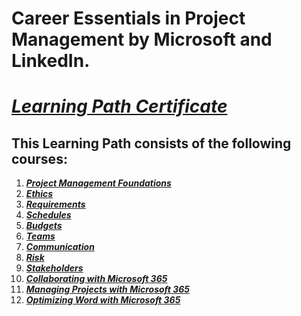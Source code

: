# Career Essentials in Project Management by Microsoft and LinkedIn.
# [*Learning Path Certificate*]()

## This Learning Path consists of the following courses:
1. [***Project Management Foundations***](https://github.com/alshubati99/Project-Management/tree/master/Foundations)
2. [***Ethics***](https://github.com/alshubati99/Project-Management/tree/master/Ethics)
3. [***Requirements***](https://github.com/alshubati99/Project-Management/tree/master/Requirements)
4. [***Schedules***]()
5. [***Budgets***](https://github.com/alshubati99/Project-Management/tree/master/Budget)
6. [***Teams***](https://github.com/alshubati99/Project-Management/tree/master/Teams)
7. [***Communication***](https://github.com/alshubati99/Project-Management/tree/master/Communication)
8. [***Risk***]()
9. [***Stakeholders***](https://github.com/alshubati99/Project-Management/tree/master/Stakeholders)
10. [***Collaborating with Microsoft 365***](https://github.com/alshubati99/Project-Management/tree/master/Microsoft365)
11. [***Managing Projects with Microsoft 365***](https://github.com/alshubati99/Project-Management/tree/master/Manage_MS365)
12. [***Optimizing Word with Microsoft 365***]()
